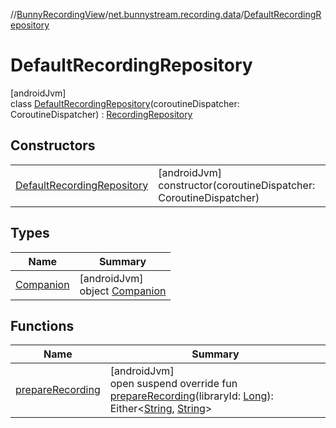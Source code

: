 //[BunnyRecordingView](../../../index.md)/[net.bunnystream.recording.data](../index.md)/[DefaultRecordingRepository](index.md)

# DefaultRecordingRepository

[androidJvm]\
class [DefaultRecordingRepository](index.md)(coroutineDispatcher: CoroutineDispatcher) : [RecordingRepository](../../net.bunnystream.recording.domain/-recording-repository/index.md)

## Constructors

| | |
|---|---|
| [DefaultRecordingRepository](-default-recording-repository.md) | [androidJvm]<br>constructor(coroutineDispatcher: CoroutineDispatcher) |

## Types

| Name | Summary |
|---|---|
| [Companion](-companion/index.md) | [androidJvm]<br>object [Companion](-companion/index.md) |

## Functions

| Name | Summary |
|---|---|
| [prepareRecording](prepare-recording.md) | [androidJvm]<br>open suspend override fun [prepareRecording](prepare-recording.md)(libraryId: [Long](https://kotlinlang.org/api/latest/jvm/stdlib/kotlin-stdlib/kotlin/-long/index.html)): Either&lt;[String](https://kotlinlang.org/api/latest/jvm/stdlib/kotlin-stdlib/kotlin/-string/index.html), [String](https://kotlinlang.org/api/latest/jvm/stdlib/kotlin-stdlib/kotlin/-string/index.html)&gt; |
